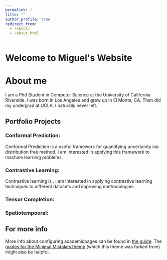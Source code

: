 ```yaml
---
permalink: /
title: ""
author_profile: true
redirect_from: 
  - /about/
  - /about.html
---
```




Welcome to Miguel's Website
======

About me
======
I am a Phd Student in Computer Science at the University of California Riverside. I was born in Los Angeles and grew up in El Monte, CA. Then did my undergrad at UCLA. I naturally never left. 

Portfolio Projects
------

### Conformal Prediction:
Conformal Prediction is a useful framework for quantifying uncertainty ina distribution free method. I am interested in applying this framework to machine learning problems.

### Contrastive Learning:
Contrastive learning is . I am interested in applying contrastive learning techniques to different datasets and improving methodologies. 


### Tensor Completion:

### Spatiotempoeral: 



For more info
------
More info about configuring academicpages can be found in [the guide](https://academicpages.github.io/markdown/). The [guides for the Minimal Mistakes theme](https://mmistakes.github.io/minimal-mistakes/docs/configuration/) (which this theme was forked from) might also be helpful.
